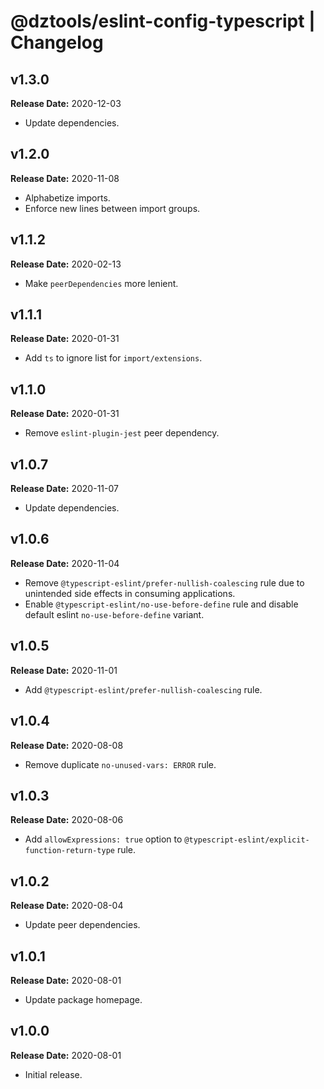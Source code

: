 # @dztools/eslint-config-typescript | Changelog

## v1.3.0

**Release Date:** 2020-12-03

- Update dependencies.

## v1.2.0

**Release Date:** 2020-11-08

- Alphabetize imports.
- Enforce new lines between import groups.

## v1.1.2

**Release Date:** 2020-02-13

- Make `peerDependencies` more lenient.

## v1.1.1

**Release Date:** 2020-01-31

- Add `ts` to ignore list for `import/extensions`.

## v1.1.0

**Release Date:** 2020-01-31

- Remove `eslint-plugin-jest` peer dependency.

## v1.0.7

**Release Date:** 2020-11-07

- Update dependencies.

## v1.0.6

**Release Date:** 2020-11-04

- Remove `@typescript-eslint/prefer-nullish-coalescing` rule due to unintended side effects in consuming applications.
- Enable `@typescript-eslint/no-use-before-define` rule and disable default eslint `no-use-before-define` variant.

## v1.0.5

**Release Date:** 2020-11-01

- Add `@typescript-eslint/prefer-nullish-coalescing` rule.

## v1.0.4

**Release Date:** 2020-08-08

- Remove duplicate `no-unused-vars: ERROR` rule.

## v1.0.3

**Release Date:** 2020-08-06

- Add `allowExpressions: true` option to `@typescript-eslint/explicit-function-return-type` rule.

## v1.0.2

**Release Date:** 2020-08-04

- Update peer dependencies.

## v1.0.1

**Release Date:** 2020-08-01

- Update package homepage.

## v1.0.0

**Release Date:** 2020-08-01

- Initial release.

